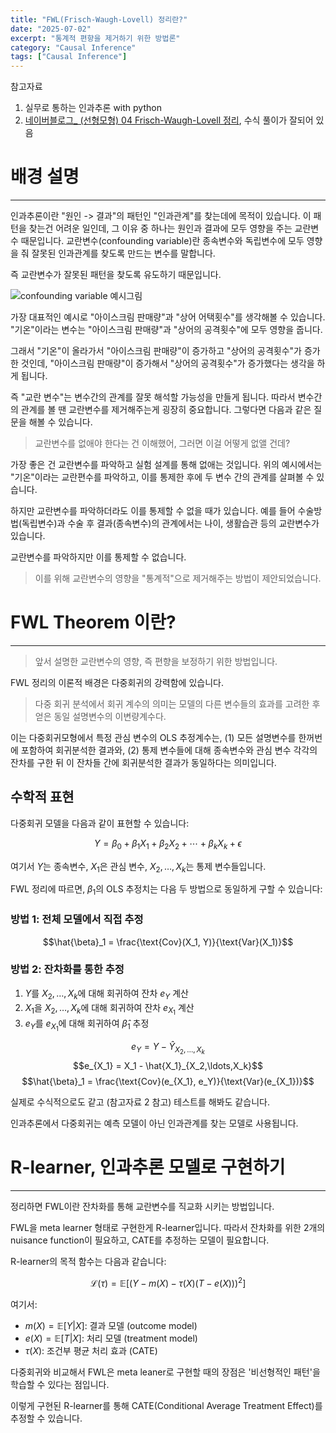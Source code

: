 ```yaml
---
title: "FWL(Frisch-Waugh-Lovell) 정리란?"
date: "2025-07-02"
excerpt: "통계적 편향을 제거하기 위한 방법론"
category: "Causal Inference"
tags: ["Causal Inference"]
---
```


참고자료

1. 실무로 통하는 인과추론 with python
2. [네이버블로그_ (선형모형) 04 Frisch-Waugh-Lovell 정리](https://blog.naver.com/dillid94/222482368731), 수식 풀이가 잘되어 있음

# 배경 설명

---

인과추론이란 "원인 -> 결과"의 패턴인 "인과관계"를 찾는데에 목적이 있습니다.
이 패턴을 찾는건 어려운 일인데, 그 이유 중 하나는 원인과 결과에 모두 영향을 주는 교란변수 때문입니다.
교란변수(confounding variable)란 종속변수와 독립변수에 모두 영향을 줘 잘못된 인과관계를 찾도록 만드는 변수를 말합니다.

즉 교란변수가 잘못된 패턴을 찾도록 유도하기 때문입니다.

![confounding variable 예시그림](/post/confounding_bias_예시그림.png)

가장 대표적인 예시로 "아이스크림 판매량"과 "상어 어택횟수"를 생각해볼 수 있습니다.
"기온"이라는 변수는 "아이스크림 판매량"과 "상어의 공격횟수"에 모두 영향을 줍니다.

그래서 "기온"이 올라가서 "아이스크림 판매량"이 증가하고 "상어의 공격횟수"가 증가한 것인데, "아이스크림 판매량"이 증가해서 "상어의 공격횟수"가 증가했다는 생각을 하게 됩니다.

즉 "교란 변수"는 변수간의 관계를 잘못 해석할 가능성을 만들게 됩니다.
따라서 변수간의 관계를 볼 땐 교란변수를 제거해주는게 굉장히 중요합니다.
그렇다면 다음과 같은 질문을 해볼 수 있습니다.

> 교란변수를 없애야 한다는 건 이해했어, 그러면 이걸 어떻게 없앨 건데?

가장 좋은 건 교란변수를 파악하고 실험 설계를 통해 없애는 것입니다.
위의 예시에서는 "기온"이라는 교란편수를 파악하고, 이를 통제한 후에 두 변수 간의 관계를 살펴볼 수 있습니다.

하지만 교란변수를 파악하더라도 이를 통제할 수 없을 때가 있습니다.
예를 들어 수술방법(독립변수)과 수술 후 결과(종속변수)의 관계에서는 나이, 생활습관 등의 교란변수가 있습니다.

교란변수를 파악하지만 이를 통제할 수 없습니다.
> 이를 위해 교란변수의 영향을 "통계적"으로 제거해주는 방법이 제안되었습니다.

# FWL Theorem 이란?
---

> 앞서 설명한 교란변수의 영향, 즉 편향을 보정하기 위한 방법입니다.

FWL 정리의 이론적 배경은 다중회귀의 강력함에 있습니다.

> 다중 회귀 분석에서 회귀 계수의 의미는 모델의 다른 변수들의 효과를 고려한 후 얻은 동일 설명변수의 이변량계수다.

이는 다중회귀모형에서 특정 관심 변수의 OLS 추정계수는, (1) 모든 설명변수를 한꺼번에 포함하여 회귀분석한 결과와, (2) 통제 변수들에 대해 종속변수와 관심 변수 각각의 잔차를 구한 뒤 이 잔차들 간에 회귀분석한 결과가 동일하다는 의미입니다.

## 수학적 표현

다중회귀 모델을 다음과 같이 표현할 수 있습니다:

$$Y = \beta_0 + \beta_1 X_1 + \beta_2 X_2 + \cdots + \beta_k X_k + \epsilon$$

여기서 $Y$는 종속변수, $X_1$은 관심 변수, $X_2, \ldots, X_k$는 통제 변수들입니다.

FWL 정리에 따르면, $\beta_1$의 OLS 추정치는 다음 두 방법으로 동일하게 구할 수 있습니다:

### 방법 1: 전체 모델에서 직접 추정
$$\hat{\beta}_1 = \frac{\text{Cov}(X_1, Y)}{\text{Var}(X_1)}$$

### 방법 2: 잔차화를 통한 추정
1. $Y$를 $X_2, \ldots, X_k$에 대해 회귀하여 잔차 $e_Y$ 계산
2. $X_1$을 $X_2, \ldots, X_k$에 대해 회귀하여 잔차 $e_{X_1}$ 계산
3. $e_Y$를 $e_{X_1}$에 대해 회귀하여 $\hat{\beta}_1$ 추정

$$e_Y = Y - \hat{Y}_{X_2,\ldots,X_k}$$
$$e_{X_1} = X_1 - \hat{X_1}_{X_2,\ldots,X_k}$$
$$\hat{\beta}_1 = \frac{\text{Cov}(e_{X_1}, e_Y)}{\text{Var}(e_{X_1})}$$

실제로 수식적으로도 같고 (참고자료 2 참고) 테스트를 해봐도 같습니다.

인과추론에서 다중회귀는 예측 모델이 아닌 인과관계를 찾는 모델로 사용됩니다.

# R-learner, 인과추론 모델로 구현하기
---

정리하면 FWL이란 잔차화를 통해 교란변수를 직교화 시키는 방법입니다.

FWL을 meta learner 형태로 구현한게 R-learner입니다.
따라서 잔차화를 위한 2개의 nuisance function이 필요하고, CATE를 추정하는 모델이 필요합니다.

R-learner의 목적 함수는 다음과 같습니다:

$$\mathcal{L}(\tau) = \mathbb{E}\left[\left(Y - m(X) - \tau(X)(T - e(X))\right)^2\right]$$

여기서:
- $m(X) = \mathbb{E}[Y|X]$: 결과 모델 (outcome model)
- $e(X) = \mathbb{E}[T|X]$: 처리 모델 (treatment model)
- $\tau(X)$: 조건부 평균 처리 효과 (CATE)

다중회귀와 비교해서 FWL은 meta leaner로 구현할 때의 장점은 '비선형적인 패턴'을 학습할 수 있다는 점입니다.

이렇게 구현된 R-learner를 통해 CATE(Conditional Average Treatment Effect)를 추정할 수 있습니다.